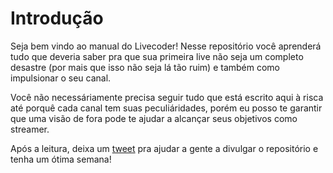 # Introdução

Seja bem vindo ao manual do Livecoder! Nesse repositório você aprenderá tudo que deveria saber pra que sua primeira live
não seja um completo desastre (por mais que isso não seja lá tão ruim) e também como impulsionar o seu canal.

Você não necessáriamente precisa seguir tudo que está escrito aqui à risca até porquê cada canal tem suas
peculiáridades, porém eu posso te garantir que uma visão de fora pode te ajudar a alcançar seus objetivos como
streamer. 

Após a leitura, deixa um [tweet]() pra ajudar a gente a divulgar o repositório e tenha um ótima semana!
